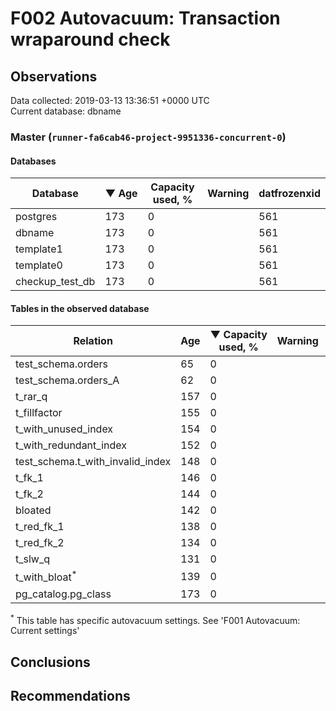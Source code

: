 # F002 Autovacuum: Transaction wraparound check #

## Observations ##
Data collected: 2019-03-13 13:36:51 +0000 UTC  
Current database: dbname  


### Master (`runner-fa6cab46-project-9951336-concurrent-0`) ###

#### Databases ####
 Database | &#9660;&nbsp;Age | Capacity used, % | Warning | datfrozenxid
----------|-----|------------------|---------|--------------
postgres |173 |0 |  |561
dbname |173 |0 |  |561
template1 |173 |0 |  |561
template0 |173 |0 |  |561
checkup_test_db |173 |0 |  |561



#### Tables in the observed database ####
 Relation | Age | &#9660;&nbsp;Capacity used, % | Warning |rel_relfrozenxid | toast_relfrozenxid 
----------|-----|------------------|---------|-----------------|--------------------
test_schema.orders |65 |0 |  |669 |0 |
test_schema.orders_A |62 |0 |  |672 |0 |
t_rar_q |157 |0 |  |577 |0 |
t_fillfactor |155 |0 |  |579 |0 |
t_with_unused_index |154 |0 |  |580 |0 |
t_with_redundant_index |152 |0 |  |582 |0 |
test_schema.t_with_invalid_index |148 |0 |  |586 |0 |
t_fk_1 |146 |0 |  |588 |0 |
t_fk_2 |144 |0 |  |590 |0 |
bloated |142 |0 |  |592 |0 |
t_red_fk_1 |138 |0 |  |596 |0 |
t_red_fk_2 |134 |0 |  |600 |0 |
t_slw_q |131 |0 |  |603 |0 |
t_with_bloat<sup>*</sup> |139 |0 |  |595 |0 |
pg_catalog.pg_class |173 |0 |  |561 |0 |


<sup>*</sup> This table has specific autovacuum settings. See 'F001 Autovacuum: Current settings'


## Conclusions ##


## Recommendations ##

